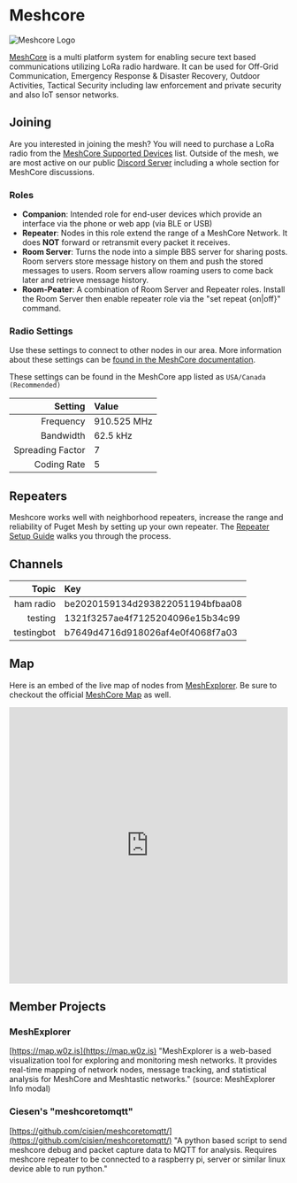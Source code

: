 # Meshcore

![Meshcore Logo](/media/meshcore/meshcore_logo.png)

[MeshCore](https://meshcore.co.uk/) is a multi platform system for enabling secure text based communications utilizing LoRa radio hardware. It can be used for Off-Grid Communication, Emergency Response & Disaster Recovery, Outdoor Activities, Tactical Security including law enforcement and private security and also IoT sensor networks.

## Joining

Are you interested in joining the mesh? You will need to purchase a LoRa radio from the [MeshCore Supported Devices](https://meshcore.co.uk/get.html) list. Outside of the mesh, we are most active on our public [Discord Server](https://discord.gg/ANvUg3AyZt) including a whole section for MeshCore discussions.

### Roles

- **Companion**: Intended role for end-user devices which provide an interface via the phone or web app (via BLE or USB)
- **Repeater**: Nodes in this role extend the range of a MeshCore Network. It does **NOT** forward or retransmit every packet it receives.
- **Room Server**: Turns the node into a simple BBS server for sharing posts. Room servers store message history on them and push the stored messages to users. Room servers allow roaming users to come back later and retrieve message history.
- **Room-Peater**: A combination of Room Server and Repeater roles. Install the Room Server then enable repeater role via the "set repeat {on|off}" command.

### Radio Settings

Use these settings to connect to other nodes in our area. More information about these settings can be [found in the MeshCore documentation](https://github.com/ripplebiz/MeshCore/blob/main/docs/faq.md#51-q-what-are-bw-sf-and-cr).

These settings can be found in the MeshCore app listed as `USA/Canada (Recommended)`

Setting | Value
---: | :---
Frequency | 910.525 MHz
Bandwidth | 62.5 kHz
Spreading Factor | 7
Coding Rate | 5

## Repeaters

Meshcore works well with neighborhood repeaters, increase the range and reliability of Puget Mesh by setting up your own repeater. The [Repeater Setup Guide](repeater_setup.md) walks you through the process.

## Channels

Topic | Key
---: | :---
ham radio | be2020159134d293822051194bfbaa08
testing | 1321f3257ae4f7125204096e15b34c99
testingbot | b7649d4716d918026af4e0f4068f7a03

## Map

Here is an embed of the live map of nodes from [MeshExplorer](https://map.w0z.is). Be sure to checkout the official [MeshCore Map](https://meshcore.co.uk/map.html) as well.

<iframe src="https://map.w0z.is/embed/map?lat=47.81315&lng=-122.77222" width="100%" height="500" frameborder="0" style="border:0;" allowfullscreen="" aria-hidden="false" tabindex="0"></iframe>

## Member Projects

### MeshExplorer

[https://map.w0z.is](https://map.w0z.is) "MeshExplorer is a web-based visualization tool for exploring and monitoring mesh networks. It provides real-time mapping of network nodes, message tracking, and statistical analysis for MeshCore and Meshtastic networks." (source: MeshExplorer Info modal)

### Ciesen's "meshcoretomqtt"

[https://github.com/cisien/meshcoretomqtt/](https://github.com/cisien/meshcoretomqtt/) "A python based script to send meshcore debug and packet capture data to MQTT for analysis. Requires meshcore repeater to be connected to a raspberry pi, server or similar linux device able to run python."
